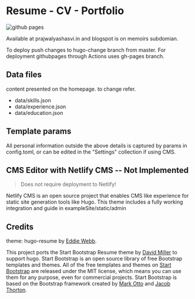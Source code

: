 # Resume - CV - Portfolio

![github pages](https://github.com/py563/cv-hugo/workflows/github%20pages/badge.svg?branch=hugo-change)

Available at prajwalyashasvi.in and blogspot is on memoirs subdomian.

To deploy push changes to hugo-change branch from master. For deployment githubpages through Actions uses gh-pages branch.

## Data files

content presented on the homepage. to change refer.

- data/skills.json
- data/experience.json
- data/education.json

## Template params

All personal information outside the above details is captured by params in config.toml, or can be edited in the "Settings" collection if using CMS.

## CMS Editor with Netlify CMS -- Not Implemented

> Does not require deployment to Netlify!

Netlify CMS is an open source project that enables CMS like experience for static site generation tools like Hugo. This theme includes a fully working integration and guide in exampleSite/static/admin

## Credits

theme: hugo-resume by [Eddie Webb](https://github.com/eddiewebb/hugo-resume).

This project ports the Start Bootstrap Resume theme by [David Miller](http://davidmiller.io) to support hugo. Start Bootstrap is an open source library of free Bootstrap templates and themes. All of the free templates and themes on [Start Bootstrap](https://startbootstrap.com) are released under the MIT license, which means you can use them for any purpose, even for commercial projects. Start Bootstrap is based on the Bootstrap framework created by [Mark Otto](https://twitter.com/mdo) and [Jacob Thorton](https://twitter.com/fat).
